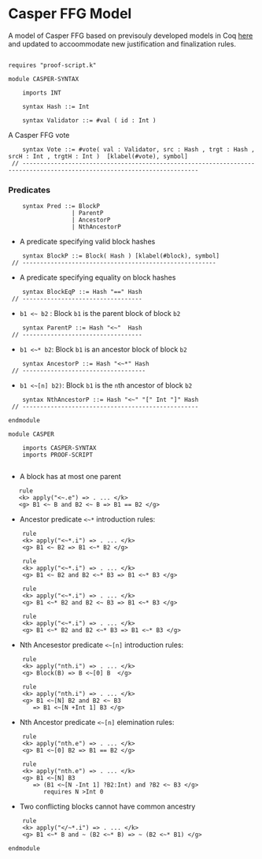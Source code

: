 Casper FFG Model
================

A model of Casper FFG based on previsouly developed models in Coq [here](https://github.com/runtimeverification/casper-proofs) 
and updated to accoommodate new justification and finalization rules. 

```k

requires "proof-script.k"

module CASPER-SYNTAX

    imports INT

    syntax Hash ::= Int
    
    syntax Validator ::= #val ( id : Int )
```

A Casper FFG vote 

```k
    syntax Vote ::= #vote( val : Validator, src : Hash , trgt : Hash , srcH : Int , trgtH : Int )  [klabel(#vote), symbol]
 // ------------------------------------------------------------------------------------------------------------------------ 
```

### Predicates

```k
    syntax Pred ::= BlockP
                  | ParentP
                  | AncestorP
                  | NthAncestorP
```

- A predicate specifying valid block hashes

```k
    syntax BlockP ::= Block( Hash ) [klabel(#block), symbol]
 // -------------------------------------------------------
```

- A predicate specifying equality on block hashes

```k
    syntax BlockEqP ::= Hash "==" Hash
 // ----------------------------------
```

- `b1 <~ b2` : Block `b1` is the parent block of block `b2`

```k
    syntax ParentP ::= Hash "<~"  Hash
 // ----------------------------------
```

- `b1 <~* b2`: Block `b1` is an ancestor block of block `b2`

```k
    syntax AncestorP ::= Hash "<~*" Hash
 // -----------------------------------
```

- `b1 <~[n] b2)`: Block `b1` is the `n`th ancestor of block `b2`

```k
    syntax NthAncestorP ::= Hash "<~" "[" Int "]" Hash
 // --------------------------------------------------
```

```k
endmodule
```
 
```k
module CASPER

    imports CASPER-SYNTAX
    imports PROOF-SCRIPT
    
```

- A block has at most one parent

```k
   rule
   <k> apply("<~.e") => . ... </k>
   <g> B1 <~ B and B2 <~ B => B1 == B2 </g>
```

- Ancestor predicate `<~*` introduction rules:

```k
    rule
    <k> apply("<~*.i") => . ... </k>
    <g> B1 <~ B2 => B1 <~* B2 </g>
 
    rule
    <k> apply("<~*.i") => . ... </k>
    <g> B1 <~ B2 and B2 <~* B3 => B1 <~* B3 </g>

    rule
    <k> apply("<~*.i") => . ... </k>
    <g> B1 <~* B2 and B2 <~ B3 => B1 <~* B3 </g>
    
    rule
    <k> apply("<~*.i") => . ... </k>
    <g> B1 <~* B2 and B2 <~* B3 => B1 <~* B3 </g>
```

- Nth Ancesestor predicate `<~[n]` introduction rules:

```k
    rule
    <k> apply("nth.i") => . ... </k>
    <g> Block(B) => B <~[0] B  </g>

    rule
    <k> apply("nth.i") => . ... </k>
    <g> B1 <~[N] B2 and B2 <~ B3
       => B1 <~[N +Int 1] B3 </g>
```

- Nth Ancestor predicate `<~[n]` elemination rules:

```k
    rule
    <k> apply("nth.e") => . ... </k>
    <g> B1 <~[0] B2 => B1 == B2 </g>

    rule
    <k> apply("nth.e") => . ... </k>
    <g> B1 <~[N] B3
       => (B1 <~[N -Int 1] ?B2:Int) and ?B2 <~ B3 </g>
          requires N >Int 0
```

- Two conflicting blocks cannot have common ancestry

```k
    rule
    <k> apply("</~*.i") => . ... </k>
    <g> B1 <~* B and ~ (B2 <~* B) => ~ (B2 <~* B1) </g>

endmodule

```
